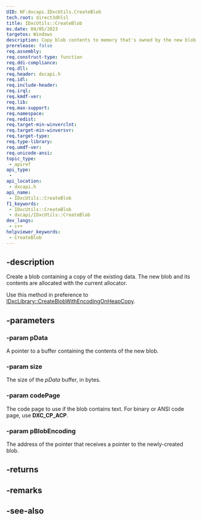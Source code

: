 ```yaml
---
UID: NF:dxcapi.IDxcUtils.CreateBlob
tech.root: direct3dhlsl
title: IDxcUtils::CreateBlob
ms.date: 04/05/2023
targetos: Windows
description: Copy blob contents to memory that's owned by the new blob. New blobs and copied contents are allocated with the current allocator.
prerelease: false
req.assembly: 
req.construct-type: function
req.ddi-compliance: 
req.dll: 
req.header: dxcapi.h
req.idl: 
req.include-header: 
req.irql: 
req.kmdf-ver: 
req.lib: 
req.max-support: 
req.namespace: 
req.redist: 
req.target-min-winverclnt: 
req.target-min-winversvr: 
req.target-type: 
req.type-library: 
req.umdf-ver: 
req.unicode-ansi: 
topic_type:
 - apiref
api_type:
 - 
api_location:
 - dxcapi.h
api_name:
 - IDxcUtils::CreateBlob
f1_keywords:
 - IDxcUtils::CreateBlob
 - dxcapi/IDxcUtils::CreateBlob
dev_langs:
 - c++
helpviewer_keywords:
 - CreateBlob
---
```


## -description

Create a blob containing a copy of the existing data. The new blob and its contents are allocated with the current allocator.

Use this method in preference to [IDxcLibrary::CreateBlobWithEncodingOnHeapCopy](./nf-dxcapi-idxclibrary-createblobwithencodingonheapcopy).

## -parameters

### -param pData

A pointer to a buffer containing the contents of the new blob.

### -param size

The size of the *pData* buffer, in bytes.

### -param codePage

The code page to use if the blob contains text. For binary or ANSI code page, use **DXC_CP_ACP**.

### -param pBlobEncoding

The address of the pointer that receives a pointer to the newly-created blob.

## -returns

## -remarks

## -see-also
